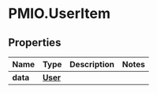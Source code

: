 # PMIO.UserItem

## Properties
Name | Type | Description | Notes
------------ | ------------- | ------------- | -------------
**data** | [**User**](User.md) |  | 


